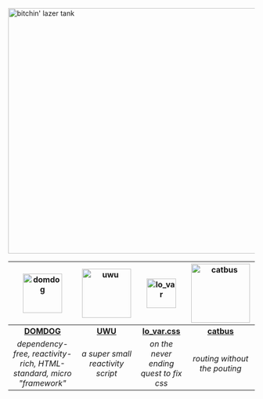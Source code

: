 <img width="1500" height="500" alt="bitchin' lazer tank" src="https://github.com/user-attachments/assets/6fdc1ac8-e61d-4dbf-8d6b-8890e966d19c" />

<div align="center">

| <img width="80" height="80" alt="domdog" src="https://github.com/user-attachments/assets/1973feef-f255-4e8a-9a79-7960a57ebac8" /> | <img width="100" height="100" alt="uwu" src="https://github.com/user-attachments/assets/ccfb85f5-b0c4-4d7f-a5ab-924a30c2e30e" /> | <img width="60" height="60" alt="lo_var" src="https://github.com/user-attachments/assets/b5578ee6-5120-4f6f-9cd4-d06e98ab1d26" /> | <img width="120" height="120" alt="catbus" src="https://github.com/user-attachments/assets/4a5fe1a9-3f69-459f-81a5-c805fe2ce62d" /> |
| :---: | :---: | :---: | :---: |
| [**DOMDOG**](https://github.com/tnytch/domdog) | [**UWU**](https://github.com/tnytch/uwu) | [**lo_var.css**]() | [**catbus**]() |
| *dependency-free, reactivity-rich, HTML-standard, micro "framework"* | *a super small reactivity script* | *on the never ending quest to fix css* | *routing without the pouting* |

</div>
